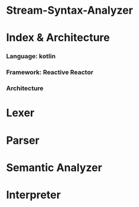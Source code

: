 # Stream-Syntax-Analyzer

# Index & Architecture
### Language: kotlin
### Framework: Reactive Reactor
### Architecture

# Lexer

# Parser

# Semantic Analyzer

# Interpreter

